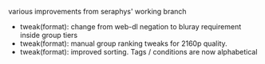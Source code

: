 various improvements from seraphys' working branch

- tweak(format): change from web-dl negation to bluray requirement inside group tiers
- tweak(format): manual group ranking tweaks for 2160p quality.
- tweak(format): improved sorting. Tags / conditions are now alphabetical